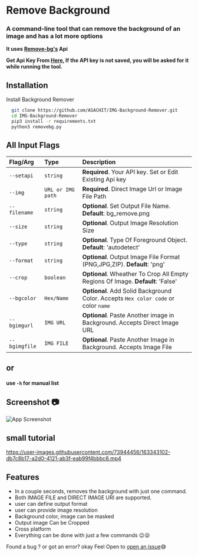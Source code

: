 
# Remove Background

### A command-line tool that can remove the background of an image and has a lot more options

**It uses [Remove-bg's](https://www.remove.bg/) Api**

**Get Api Key From [Here](https://www.remove.bg/api#remove-background), If the API key is not saved, you will be asked for it while running the tool.**

## Installation

Install Background Remover

```bash
  git clone https://github.com/ASACHIT/IMG-Background-Remover.git
  cd IMG-Background-Remover
  pip3 install -r requirements.txt
  python3 removebg.py  
```

## All Input Flags

| Flag/Arg | Type     | Description                |
| :-------- | :------- | :------------------------- |
| `--setapi` | `string` | **Required**. Your API key. Set or Edit Existing Api key |
| `--img` | `URL or IMG path` | **Required**. Direct Image Url or Image File Path |
| `--filename` | `string` | **Optional**. Set Output File Name. **Default**: bg_remove.png |
| `--size` | `string` | **Optional**. Output Image Resolution Size |
| `--type` | `string` | **Optional**. Type Of Foreground Object. **Default**: 'autodetect' |
| `--format` | `string` | **Optional**. Output Image File Format (PNG,JPG,ZIP). **Default**: 'png' |
| `--crop` | `boolean` | **Optional**. Wheather To Crop All Empty Regions Of Image. **Default**: 'False' |
| `--bgcolor` | `Hex/Name` | **Optional**. Add Solid Background Color. Accepts `Hex color code` or color `name` |
| `--bgimgurl` | `IMG URL` | **Optional**. Paste Another image in Background. Accepts Direct Image URL |
| `--bgimgfile` | `IMG FILE` | **Optional**. Paste Another Image in Background. Accepts Image File |

## or

#### use ```-h``` for manual list

## Screenshot 📷

![App Screenshot](https://i.imgur.com/NrIn2Y4.png)

## small tutorial
https://user-images.githubusercontent.com/73944456/163343102-db7c8b17-a2d0-4121-ab3f-eab99f4bbbc8.mp4



## Features

- In a couple seconds, removes the background with just one command.
- Both IMAGE FILE and DIRECT IMAGE URI are supported.
- user can define output format
- user can provide image resolution
- Background color, image can be masked
- Output image Can be Cropped
- Cross platform
- Everything can be done with just a few commands 😉😜
  
Found a bug ? or got an error? okay Feel Open to [open an issue](<https://github.com/ASACHIT/background-remover/issues>)😅
